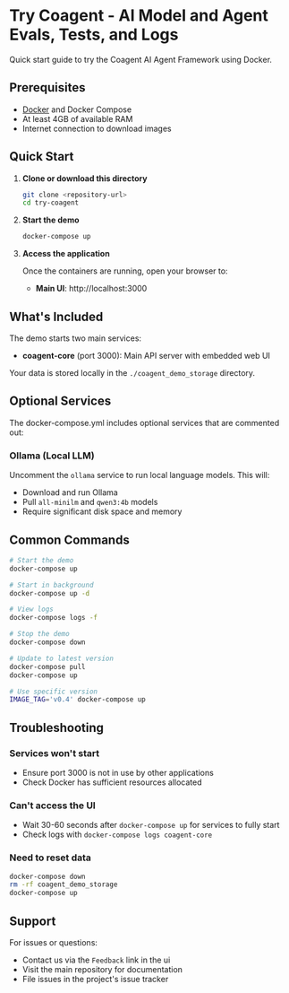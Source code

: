 # Try Coagent - AI Model and Agent Evals, Tests, and Logs

Quick start guide to try the Coagent AI Agent Framework using Docker.

## Prerequisites

- [Docker](https://docs.docker.com/get-docker/) and Docker Compose
- At least 4GB of available RAM
- Internet connection to download images

## Quick Start

1. **Clone or download this directory**
   ```bash
   git clone <repository-url>
   cd try-coagent
   ```

2. **Start the demo**
   ```bash
   docker-compose up
   ```

3. **Access the application**

   Once the containers are running, open your browser to:
   - **Main UI**: http://localhost:3000

## What's Included

The demo starts two main services:

- **coagent-core** (port 3000): Main API server with embedded web UI

Your data is stored locally in the `./coagent_demo_storage` directory.

## Optional Services

The docker-compose.yml includes optional services that are commented out:

### Ollama (Local LLM)
Uncomment the `ollama` service to run local language models. This will:
- Download and run Ollama
- Pull `all-minilm` and `qwen3:4b` models
- Require significant disk space and memory

## Common Commands

```bash
# Start the demo
docker-compose up

# Start in background
docker-compose up -d

# View logs
docker-compose logs -f

# Stop the demo
docker-compose down

# Update to latest version
docker-compose pull
docker-compose up

# Use specific version
IMAGE_TAG='v0.4' docker-compose up
```

## Troubleshooting

### Services won't start
- Ensure port 3000 is not in use by other applications
- Check Docker has sufficient resources allocated

### Can't access the UI
- Wait 30-60 seconds after `docker-compose up` for services to fully start
- Check logs with `docker-compose logs coagent-core`

### Need to reset data
```bash
docker-compose down
rm -rf coagent_demo_storage
docker-compose up
```
## Support

For issues or questions:
- Contact us via the `Feedback` link in the ui
- Visit the main repository for documentation
- File issues in the project's issue tracker
